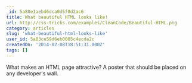 ```yaml
---
_id: 5a88e1aebd6dca0d5f0d2ac6
title: What beautiful HTML looks like!
url: http://css-tricks.com/examples/CleanCode/Beautiful-HTML.png
category: articles
slug: 'what-beautiful-html-looks-like'
user_id: 5a83ce59d6eb0005c4ecda2c
createdOn: '2014-02-08T18:51:31.000Z'
tags: []
---
```


What makes an HTML page attractive? A poster that should be placed on any developer's wall.
